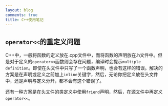 ```yaml
---
layout: blog
comments: true
title: C++使用笔记
---
```


## `operator<<`的重定义问题
C++中，一般将函数的定义放在.cpp文件中，而将函数的声明放在.h文件中。但是对于定义的`operator<<`函数则会存在问题，编译时会提示`multiple definition`。即使在头文件中只写了一个函数声明，也会有这样的错误。解决的方案是在声明或定义之前加上`inline`关键字，然后，无论你把定义放在头文件中，还是声明与定义分开，都不会有这个错误了。

还有一种方案是在头文件的类定义中使用`friend`声明，然后，在源文件中再定义`operator<<`。

